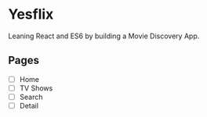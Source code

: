# Yesflix

Leaning React and ES6 by building a Movie Discovery App.

## Pages

- [ ] Home
- [ ] TV Shows
- [ ] Search
- [ ] Detail